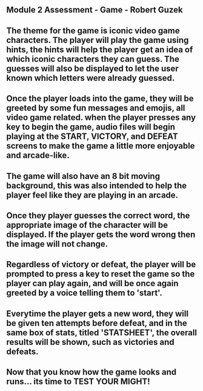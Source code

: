 Module 2 Assessment - Game - Robert Guzek
------------------------------------------------------------
The theme for the game is iconic video game characters.
The player will play the game using hints, the hints will
help the player get an idea of which iconic characters
they can guess. The guesses will also be displayed to let the user known which letters were already guessed.
------------------------------------------------------------
Once the player loads into the game, they will be greeted by
some fun messages and emojis, all video game related. when the
player presses any key to begin the game, audio files will begin playing at the START, VICTORY, and DEFEAT screens to make the game a little more enjoyable and arcade-like.
------------------------------------------------------------
The game will also have an 8 bit moving background, this was also intended to help the player feel like they are playing in an arcade.
------------------------------------------------------------
Once they player guesses the correct word, the appropriate image of the character will be displayed. If the player gets the word wrong then the image will not change.
------------------------------------------------------------
Regardless of victory or defeat, the player will be prompted to press a key to reset the game so the player can play again, and will be once again greeted by a voice telling them to 'start'.
------------------------------------------------------------
Everytime the player gets a new word, they will be given ten attempts before defeat, and in the same box of stats, titled 'STATSHEET', the overall results will be shown, such as victories and defeats.
------------------------------------------------------------
Now that you know how the game looks and runs... its time to TEST YOUR MIGHT!
---------------------------------------------------------
